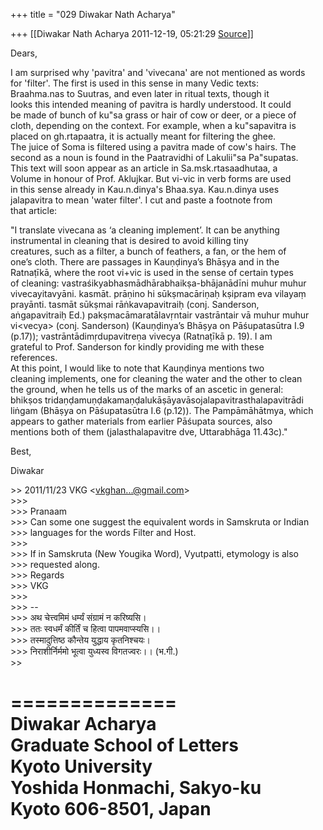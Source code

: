 +++
title = "029 Diwakar Nath Acharya"

+++
[[Diwakar Nath Acharya	2011-12-19, 05:21:29 [Source](https://groups.google.com/g/bvparishat/c/u17g0ktqqns)]]



Dears,

I am surprised why 'pavitra' and 'vivecana' are not mentioned as words  
for 'filter'. The first is used in this sense in many Vedic texts:  
Braahma.nas to Suutras, and even later in ritual texts, though it  
looks this intended meaning of pavitra is hardly understood. It could  
be made of bunch of ku"sa grass or hair of cow or deer, or a piece of  
cloth, depending on the context. For example, when a ku"sapavitra is  
placed on gh.rtapaatra, it is actually meant for filtering the ghee.  
The juice of Soma is filtered using a pavitra made of cow's hairs. The  
second as a noun is found in the Paatravidhi of Lakulii"sa Pa"supatas.  
This text will soon appear as an article in Sa.msk.rtasaadhutaa, a  
Volume in honour of Prof. Aklujkar. But vi-vic in verb forms are used  
in this sense already in Kau.n.dinya's Bhaa.sya. Kau.n.dinya uses  
jalapavitra to mean 'water filter'. I cut and paste a footnote from  
that article:

"I translate vivecana as ‘a cleaning implement’. It can be anything  
instrumental in cleaning that is desired to avoid killing tiny  
creatures, such as a filter, a bunch of feathers, a fan, or the hem of  
one’s cloth. There are passages in Kauṇḍinya’s Bhāṣya and in the  
Ratnaṭīkā, where the root vi+vic is used in the sense of certain types  
of cleaning: vastraśikyabhasmādhārabhaikṣa-bhājanādīni muhur muhur  
vivecayitavyāni. kasmāt. prāṇino hi sūkṣmacāriṇaḥ kṣipram eva vilayaṃ  
prayānti. tasmāt sūkṣmai rāṅkavapavitraiḥ (conj. Sanderson,  
aṅgapavitraiḥ Ed.) pakṣmacāmaratālavṛntair vastrāntair vā muhur muhur  
vi\<vecya> (conj. Sanderson) (Kauṇḍinya’s Bhāṣya on Pāśupatasūtra I.9  
(p.17)); vastrāntādimṛdupavitreṇa vivecya (Ratnaṭīkā p. 19). I am  
grateful to Prof. Sanderson for kindly providing me with these  
references.  
At this point, I would like to note that Kauṇḍinya mentions two  
cleaning implements, one for cleaning the water and the other to clean  
the ground, when he tells us of the marks of an ascetic in general:  
bhikṣos tridaṇḍamuṇḍakamaṇḍalukāṣāyavāsojalapavitrasthalapavitrādi  
liṅgam (Bhāṣya on Pāśupatasūtra I.6 (p.12)). The Pampāmāhātmya, which  
appears to gather materials from earlier Pāśupata sources, also  
mentions both of them (jalasthalapavitre dve, Uttarabhāga 11.43c)."

  
Best,

Diwakar

  
\>\> 2011/11/23 VKG \<[vkghan...@gmail.com]()\>  
\>\>\>  
\>\>\> Pranaam  
\>\>\> Can some one suggest the equivalent words in Samskruta or Indian  
\>\>\> languages for the words Filter and Host.  
\>\>\>  
\>\>\> If in Samskruta (New Yougika Word), Vyutpatti, etymology is also  
\>\>\> requested along.  
\>\>\> Regards  
\>\>\> VKG  
\>\>\>  
\>\>\> --  
\>\>\> अथ चेत्त्वमिमं धर्म्यं संग्रामं न करिष्यसि।  
\>\>\> ततः स्वधर्मं कीर्तिं च हित्वा पापमवाप्स्यसि।।  
\>\>\> तस्मादुत्तिष्ठ कौन्तेय युद्धाय कृतनिश्चयः।  
\>\>\> निराशीर्निर्ममो भूत्वा युध्यस्व विगतज्वरः।। (भ.गी.)  
\>\>

==============  
Diwakar Acharya  
Graduate School of Letters  
Kyoto University  
Yoshida Honmachi, Sakyo-ku  
Kyoto 606-8501, Japan  
======================  

